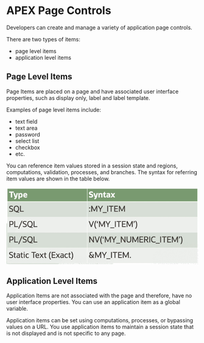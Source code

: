 # APEX Page Controls

Developers can create and manage a variety of application page controls. 

There are two types of items:
- page level items
- application level items

## Page Level Items

Page Items are placed on a page and have associated user interface properties, such as display only, label and label template.

Examples of page level items include:
- text field
- text area
- password
- select list
- checkbox
- etc.

You can reference item values stored in a session state and regions, computations, validation, processes, and branches. The syntax for referring item values are shown in the table below.

![Alt text](../images/item_values.png)

## Application Level Items

Application Items are not associated with the page and therefore, have no user interface properties. You can use an application item as a global variable. 

Application items can be set using computations, processes, or bypassing values on a URL. You use application items to maintain a session state that is not displayed and is not specific to any page.
